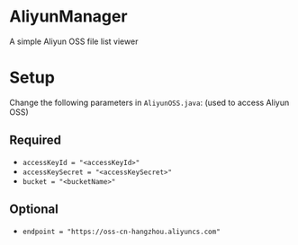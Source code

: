 # AliyunManager
A simple Aliyun OSS file list viewer

# Setup
Change the following parameters in `AliyunOSS.java`: (used to access Aliyun OSS)

## Required

* `accessKeyId = "<accessKeyId>"`
* `accessKeySecret = "<accessKeySecret>"`
* `bucket = "<bucketName>"`

## Optional

* `endpoint = "https://oss-cn-hangzhou.aliyuncs.com"`
